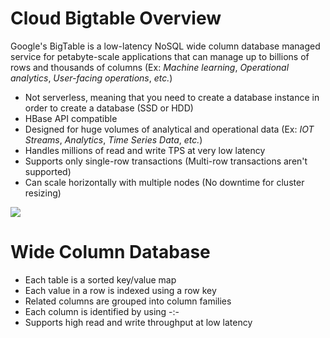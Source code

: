 # Cloud Bigtable Overview

Google's BigTable is a low-latency NoSQL wide column database managed service for petabyte-scale applications that can manage up to billions of rows and thousands of columns (Ex: *Machine learning*, *Operational analytics*, *User-facing operations*, *etc.*)

* Not serverless, meaning that you need to create a database instance in order to create a database (SSD or HDD)
* HBase API compatible
* Designed for huge volumes of analytical and operational data (Ex: *IOT Streams*, *Analytics*, *Time Series Data*, *etc.*)
* Handles millions of read and write TPS at very low latency
* Supports only single-row transactions (Multi-row transactions aren't supported)
* Can scale horizontally with multiple nodes (No downtime for cluster resizing)

![](https://github.com/JonmarCorpuz/SecondBrain/blob/main/Assets/Whitespace.png)

# Wide Column Database

* Each table is a sorted key/value map
* Each value in a row is indexed using a row key
* Related columns are grouped into column families
* Each column is identified by using <column>-<family>:<column>-<qualifier>
* Supports high read and write throughput at low latency
